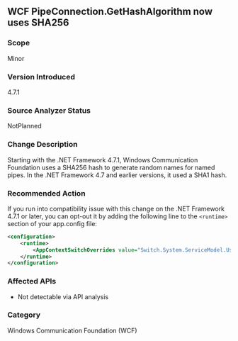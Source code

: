 ## WCF PipeConnection.GetHashAlgorithm now uses SHA256

### Scope
Minor
### Version Introduced
4.7.1
### Source Analyzer Status
NotPlanned
### Change Description
Starting with the .NET Framework 4.7.1, Windows Communication Foundation uses a SHA256 hash to generate random names for named pipes. In the .NET Framework 4.7 and earlier versions, it used a SHA1 hash.

### Recommended Action
If you run into compatibility issue with this change on the .NET Framework 4.7.1 or later, you can opt-out it by adding the following line to the `<runtime>` section of your app.config file:

```xml
<configuration>
    <runtime>
	    <AppContextSwitchOverrides value="Switch.System.ServiceModel.UseSha1InPipeConnectionGetHashAlgorithm=true" />
	</runtime>
</configuration>
```

### Affected APIs
* Not detectable via API analysis

### Category
Windows Communication Foundation (WCF)

<!--
    ### Original Bug
    [395685] (https://devdiv.visualstudio.com/web/wi.aspx?pcguid=011b8bdf-6d56-4f87-be0d-0092136884d9&id=395685)
-->

